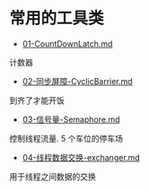 # 常用的工具类

-  [01-CountDownLatch.md](01-CountDownLatch.md) 

  计数器

-  [02-同步屏障-CyclicBarrier.md](02-同步屏障-CyclicBarrier.md) 

  到齐了才能开饭

-  [03-信号量-Semaphore.md](03-信号量-Semaphore.md) 

  控制线程流量. 5 个车位的停车场

-  [04-线程数据交换-exchanger.md](04-线程数据交换-exchanger.md) 

  用于线程之间数据的交换

